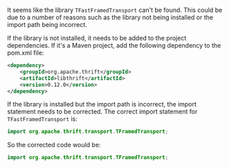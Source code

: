 It seems like the library `TFastFramedTransport` can't be found. This could be due to a number of reasons such as the library not being installed or the import path being incorrect. 

If the library is not installed, it needs to be added to the project dependencies. If it's a Maven project, add the following dependency to the pom.xml file:

```xml
<dependency>
    <groupId>org.apache.thrift</groupId>
    <artifactId>libthrift</artifactId>
    <version>0.12.0</version>
</dependency>
```

If the library is installed but the import path is incorrect, the import statement needs to be corrected. The correct import statement for `TFastFramedTransport` is:

```java
import org.apache.thrift.transport.TFramedTransport;
```

So the corrected code would be:

```java
import org.apache.thrift.transport.TFramedTransport;
```